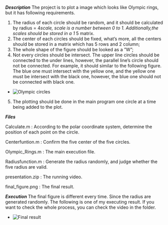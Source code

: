 ***Description***
The project is to plot a image which looks like Olympic rings, but it has following requirements.
1. The radius of each circle should be random, and it should be calculated by radius = 4*scale, scale is a number between 0 to 1. Additionally,the scales should be stored in a 1* 5 matrix.
2. The center of each circles should be fixed, what’s more, all the centers should be stored in a matrix which has 5 rows and 2 column;
3. The whole shape of the figure should be looked as a ”W”;
4. Not every circles should be intersect. The upper line circles should be connected to the under lines, however, the parallel line’s circle should not be connected.
For example, it should similar to the following figure. The blue one must intersect with the yellow one, and the yellow one must be intersect with the black one, 
however, the blue one should not be connected with black one.
- ![Olympic circles](https://github.com/Jingya9711/MATLAB_Projects/blob/master/HM0_Draw_Olympic_Rings/Olympic_circles.png)
5. The plotting should be done in the main program one circle at a time being added to the plot.

***Files***

Calculate.m              : According to the polar coordinate system, determine the position of each point on the circle.

Centerfuntion.m       : Confirm the five center of the five circles.

Olympic_Rings.m     : The main execution file.

Radiusfunction.m     : Generate the radius randomly, and judge whether the five radius are valid.

presentation.zip       : The running video.

final_figure.png       : The final result.

***Execution***
The final figure is different every time. Since the radius are generated randomly.
The following is one of my executing result. If you want to check the whole process, you can check the video in the folder.
- ![Final result](https://github.com/Jingya9711/MATLAB_Projects/blob/master/Draw_Olympic_Rings/final_figure.png)
